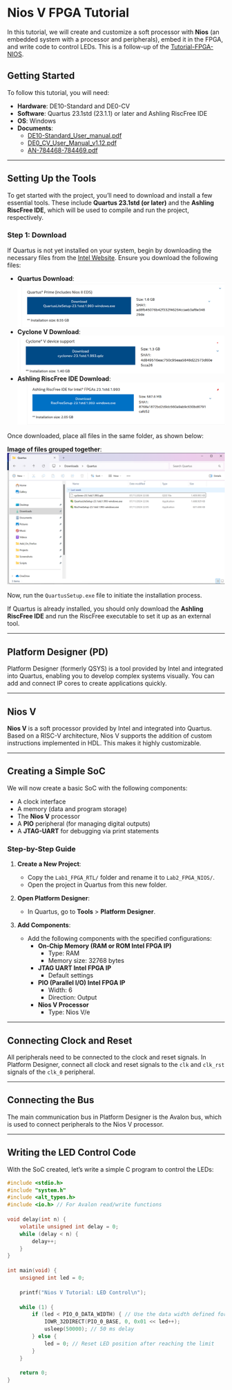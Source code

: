 # Nios V FPGA Tutorial

In this tutorial, we will create and customize a soft processor with **Nios** (an embedded system with a processor and peripherals), embed it in the FPGA, and write code to control LEDs. This is a follow-up of the [Tutorial-FPGA-NIOS](https://insper.github.io/Embarcados-Avancados/Tutorial-FPGA-NIOS/).

## Getting Started

To follow this tutorial, you will need:

- **Hardware**: DE10-Standard and DE0-CV
- **Software**: Quartus 23.1std (23.1.1) or later and Ashling RiscFree IDE
- **OS**: Windows
- **Documents**:
  - [DE10-Standard_User_manual.pdf](./pdfs/DE10-Standard_User_manual.pdf)
  - [DE0_CV_User_Manual_v1.12.pdf](./pdfs/DE0_CV_User_Manual_v1.12.pdf)
  - [AN-784468-784469.pdf](./pdfs/an-784468-784469.pdf)

---

## Setting Up the Tools

To get started with the project, you’ll need to download and install a few essential tools. These include **Quartus 23.1std (or later)** and the **Ashling RiscFree IDE**, which will be used to compile and run the project, respectively.

### Step 1: Download

If Quartus is not yet installed on your system, begin by downloading the necessary files from the [Intel Website](https://www.intel.com/content/www/us/en/software-kit/825278/intel-quartus-prime-lite-edition-design-software-version-23-1-1-for-windows.html). Ensure you download the following files:

- **Quartus Download**: ![Quartus Download](./imgs/Quartus_download.png)
- **Cyclone V Download**: ![Cyclone V Download](./imgs/Cyclonev_Download.png)
- **Ashling RiscFree IDE Download**: ![Ashling RiscFree IDE Download](./imgs/Aishling_Download.png)

Once downloaded, place all files in the same folder, as shown below:

**Image of files grouped together**: ![Grouped Files](./imgs/Quartus_Build.png)

Now, run the `QuartusSetup.exe` file to initiate the installation process.

If Quartus is already installed, you should only download the **Ashling RiscFree IDE** and run the RiscFree executable to set it up as an external tool.



---

## Platform Designer (PD)

Platform Designer (formerly QSYS) is a tool provided by Intel and integrated into Quartus, enabling you to develop complex systems visually. You can add and connect IP cores to create applications quickly.

---

## Nios V

**Nios V** is a soft processor provided by Intel and integrated into Quartus. Based on a RISC-V architecture, Nios V supports the addition of custom instructions implemented in HDL. This makes it highly customizable.

---

## Creating a Simple SoC

We will now create a basic SoC with the following components:

- A clock interface
- A memory (data and program storage)
- The **Nios V** processor
- A **PIO** peripheral (for managing digital outputs)
- A **JTAG-UART** for debugging via print statements

### Step-by-Step Guide

1. **Create a New Project**:
    - Copy the `Lab1_FPGA_RTL/` folder and rename it to `Lab2_FPGA_NIOS/`.
    - Open the project in Quartus from this new folder.

2. **Open Platform Designer**:
    - In Quartus, go to **Tools** > **Platform Designer**.

3. **Add Components**:
    - Add the following components with the specified configurations:
        - **On-Chip Memory (RAM or ROM Intel FPGA IP)**
            - Type: RAM
            - Memory size: 32768 bytes
        - **JTAG UART Intel FPGA IP**
            - Default settings
        - **PIO (Parallel I/O) Intel FPGA IP**
            - Width: 6
            - Direction: Output
        - **Nios V Processor**
            - Type: Nios V/e

---

## Connecting Clock and Reset

All peripherals need to be connected to the clock and reset signals. In Platform Designer, connect all clock and reset signals to the `clk` and `clk_rst` signals of the `clk_0` peripheral.

---

## Connecting the Bus

The main communication bus in Platform Designer is the Avalon bus, which is used to connect peripherals to the Nios V processor.

---

## Writing the LED Control Code

With the SoC created, let’s write a simple C program to control the LEDs:

```c
#include <stdio.h>
#include "system.h"
#include <alt_types.h>
#include <io.h> // For Avalon read/write functions

void delay(int n) {
    volatile unsigned int delay = 0;
    while (delay < n) {
        delay++;
    }
}

int main(void) {
    unsigned int led = 0;

    printf("Nios V Tutorial: LED Control\n");

    while (1) {
        if (led < PIO_0_DATA_WIDTH) { // Use the data width defined for the PIO
            IOWR_32DIRECT(PIO_0_BASE, 0, 0x01 << led++);
            usleep(50000); // 50 ms delay
        } else {
            led = 0; // Reset LED position after reaching the limit
        }
    }

    return 0;
}
